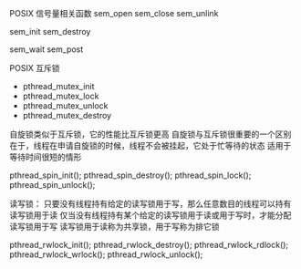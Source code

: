 POSIX 信号量相关函数
sem_open
sem_close
sem_unlink

sem_init
sem_destroy

sem_wait
sem_post

POSIX 互斥锁
* pthread_mutex_init
* pthread_mutex_lock
* pthread_mutex_unlock
* pthread_mutex_destroy


自旋锁类似于互斥锁，它的性能比互斥锁更高
自旋锁与互斥锁很重要的一个区别在于，线程在申请自旋锁的时候，线程不会被挂起，它处于忙等待的状态
适用于等待时间很短的情形

pthread_spin_init();
pthread_spin_destroy();
pthread_spin_lock();
pthread_spin_unlock();

读写锁：
只要没有线程持有给定的读写锁用于写，那么任意数目的线程可以持有读写锁用于读
仅当没有线程持有某个给定的读写锁用于读或用于写时，才能分配读写锁用于写
读写锁用于读称为共享锁，用于写称为排它锁

pthread_rwlock_init();
pthread_rwlock_destroy();
pthread_rwlock_rdlock();
pthread_rwlock_wrlock();
pthread_rwlock_unlock();
